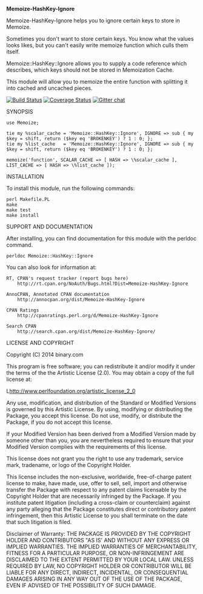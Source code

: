 **Memoize-HashKey-Ignore**

Memoize-HashKey-Ignore helps you to ignore certain keys to store in Memoize.

Sometimes you don't want to store certain keys. You know what the values looks likes, but you can't easily write memoize function which culls them itself.

Memoize::HashKey::Ignore allows you to supply a code reference which describes, which keys should not be stored in Memoization Cache.

This module will allow you to memoize the entire function with splitting it into cached and uncached pieces.

[![Build Status](https://travis-ci.org/binary-com/perl-Memoize-HashKey-Ignore.svg?branch=master)](https://travis-ci.org/binary-com/perl-Memoize-HashKey-Ignore)
[![Coverage Status](https://coveralls.io/repos/binary-com/perl-Memoize-HashKey-Ignore/badge.png?branch=master)](https://coveralls.io/r/binary-com/perl-Memoize-HashKey-Ignore?branch=master)
[![Gitter chat](https://badges.gitter.im/binary-com/perl-Memoize-HashKey-Ignore.png)](https://gitter.im/binary-com/perl-Memoize-HashKey-Ignore)

SYNOPSIS

    use Memoize;

    tie my %scalar_cache = 'Memoize::HashKey::Ignore', IGNORE => sub { my $key = shift, return ($key eq 'BROKENKEY') ? 1 : 0; };
    tie my %list_cache   = 'Memoize::HashKey::Ignore', IGNORE => sub { my $key = shift, return ($key eq 'BROKENKEY') ? 1 : 0; };

    memoize('function', SCALAR_CACHE => [ HASH => \%scalar_cache ], LIST_CACHE => [ HASH => \%list_cache ]);


INSTALLATION

To install this module, run the following commands:

	perl Makefile.PL
	make
	make test
	make install

SUPPORT AND DOCUMENTATION

After installing, you can find documentation for this module with the
perldoc command.

    perldoc Memoize::HashKey::Ignore

You can also look for information at:

    RT, CPAN's request tracker (report bugs here)
        http://rt.cpan.org/NoAuth/Bugs.html?Dist=Memoize-HashKey-Ignore

    AnnoCPAN, Annotated CPAN documentation
        http://annocpan.org/dist/Memoize-HashKey-Ignore

    CPAN Ratings
        http://cpanratings.perl.org/d/Memoize-HashKey-Ignore

    Search CPAN
        http://search.cpan.org/dist/Memoize-HashKey-Ignore/


LICENSE AND COPYRIGHT

Copyright (C) 2014 binary.com

This program is free software; you can redistribute it and/or modify it
under the terms of the the Artistic License (2.0). You may obtain a
copy of the full license at:

L<http://www.perlfoundation.org/artistic_license_2_0>

Any use, modification, and distribution of the Standard or Modified
Versions is governed by this Artistic License. By using, modifying or
distributing the Package, you accept this license. Do not use, modify,
or distribute the Package, if you do not accept this license.

If your Modified Version has been derived from a Modified Version made
by someone other than you, you are nevertheless required to ensure that
your Modified Version complies with the requirements of this license.

This license does not grant you the right to use any trademark, service
mark, tradename, or logo of the Copyright Holder.

This license includes the non-exclusive, worldwide, free-of-charge
patent license to make, have made, use, offer to sell, sell, import and
otherwise transfer the Package with respect to any patent claims
licensable by the Copyright Holder that are necessarily infringed by the
Package. If you institute patent litigation (including a cross-claim or
counterclaim) against any party alleging that the Package constitutes
direct or contributory patent infringement, then this Artistic License
to you shall terminate on the date that such litigation is filed.

Disclaimer of Warranty: THE PACKAGE IS PROVIDED BY THE COPYRIGHT HOLDER
AND CONTRIBUTORS "AS IS' AND WITHOUT ANY EXPRESS OR IMPLIED WARRANTIES.
THE IMPLIED WARRANTIES OF MERCHANTABILITY, FITNESS FOR A PARTICULAR
PURPOSE, OR NON-INFRINGEMENT ARE DISCLAIMED TO THE EXTENT PERMITTED BY
YOUR LOCAL LAW. UNLESS REQUIRED BY LAW, NO COPYRIGHT HOLDER OR
CONTRIBUTOR WILL BE LIABLE FOR ANY DIRECT, INDIRECT, INCIDENTAL, OR
CONSEQUENTIAL DAMAGES ARISING IN ANY WAY OUT OF THE USE OF THE PACKAGE,
EVEN IF ADVISED OF THE POSSIBILITY OF SUCH DAMAGE.

